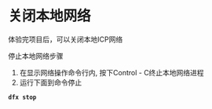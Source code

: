 # 关闭本地网络

体验完项目后，可以关闭本地ICP网络

停止本地网络步骤

1. 在显示网络操作命令行内, 按下Control - C终止本地网络进程
2. 运行下面到命令停止

**`dfx stop`**

